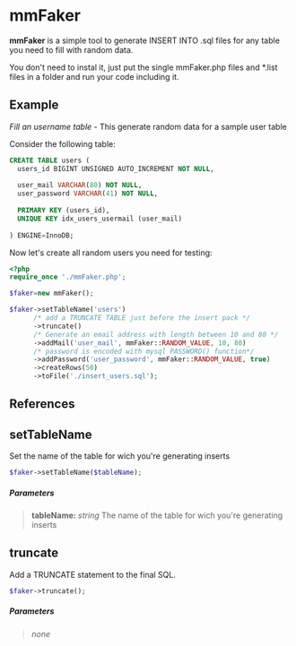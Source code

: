 mmFaker
=======

**mmFaker** is a simple tool to generate INSERT INTO .sql files for any table you need to fill with random data.

You don't need to instal it, just put the single mmFaker.php files and *.list files in a folder and run your code including it.

## Example

*Fill an username table* - This generate random data for a sample user table

Consider the following table:

```sql
CREATE TABLE users (
  users_id BIGINT UNSIGNED AUTO_INCREMENT NOT NULL,
  
  user_mail VARCHAR(80) NOT NULL,
  user_password VARCHAR(41) NOT NULL,
  
  PRIMARY KEY (users_id),
  UNIQUE KEY idx_users_usermail (user_mail)
  
) ENGINE=InnoDB;
```

Now let's create all random users you need for testing:

```php
<?php
require_once './mmFaker.php';

$faker=new mmFaker();

$faker->setTableName('users')
      /* add a TRUNCATE TABLE just before the insert pack */
      ->truncate()
      /* Generate an email address with length between 10 and 80 */
      ->addMail('user_mail', mmFaker::RANDOM_VALUE, 10, 80)
      /* password is encoded with mysql PASSWORD() function*/
      ->addPassword('user_password', mmFaker::RANDOM_VALUE, true)
      ->createRows(50)
      ->toFile('./insert_users.sql');
```

## References

setTableName
----

Set the name of the table for wich you're generating inserts

```php
$faker->setTableName($tableName);
```

##### Parameters

>**tableName:** *string* The name of the table for wich you're generating inserts

truncate
----

Add a TRUNCATE statement to the final SQL.

```php
$faker->truncate();
```

##### Parameters

>*none*

